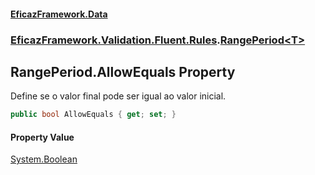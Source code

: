 #### [EficazFramework.Data](EficazFrameworkData.md 'EficazFramework Data')
### [EficazFramework.Validation.Fluent.Rules](EficazFrameworkData.md#EficazFramework.Validation.Fluent.Rules 'EficazFramework.Validation.Fluent.Rules').[RangePeriod&lt;T&gt;](EficazFramework.Validation.Fluent.Rules/RangePeriod_T_.md 'EficazFramework.Validation.Fluent.Rules.RangePeriod<T>')

## RangePeriod<T>.AllowEquals Property

Define se o valor final pode ser igual ao valor inicial.

```csharp
public bool AllowEquals { get; set; }
```

#### Property Value
[System.Boolean](https://docs.microsoft.com/en-us/dotnet/api/System.Boolean 'System.Boolean')